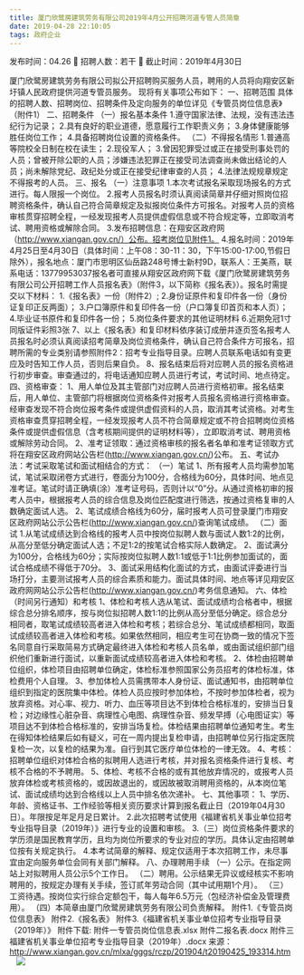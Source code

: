```yaml
---
title: 厦门欣鹭房建筑劳务有限公司2019年4月公开招聘河道专管人员简章
date: 2019-04-28 22:10:05
tags: 政府企业
---
```

发布时间：04.26   🌟   招聘人数：若干   🌈   截止时间：2019年4月30日
<!-- more -->
厦门欣鹭房建筑劳务有限公司拟公开招聘购买服务人员，聘用的人员将向翔安区新圩镇人民政府提供河道专管员服务。
现将有关事项公布如下：
一、招聘范围
具体的招聘人数、招聘岗位、招聘条件及定向服务的单位详见《专管员岗位信息表》（附件1）
二、招聘条件
（一）报名基本条件
1.遵守国家法律、法规，没有违法违纪行为记录；
2.具有良好的职业道德，愿意履行工作职责义务；
3.身体健康能够胜任岗位工作；
4.具备招聘岗位设置的资格条件。
（二）不得报名情形
1.普通高等院校全日制在校在读生；
2.现役军人；
3.曾因犯罪受过或正在接受刑事处罚的人员；曾被开除公职的人员；涉嫌违法犯罪正在接受司法调查尚未做出结论的人员；尚未解除党纪、政纪处分或正在接受纪律审查的人员；
4.法律法规规章规定不得报考的人员。
三、报名
（一）注意事项
1.本次考试报名采取现场报名的方式进行。每人限报一个岗位。
2.报考人员报名时须认真阅读简章并仔细对照岗位招聘资格条件，确认自己符合简章规定及拟报岗位条件方可报名。对报考人员的资格审核贯穿招聘全程，一经发现报考人员提供虚假信息或不符合规定等，立即取消考试、聘用资格或解除合同。
3.发布招聘信息：在翔安区政府网（http://www.xiangan.gov.cn/）公布。招考岗位见附件1。
4.报名时间：2019年4月25日至4月30日（具体时间：上午08：30-11：30，下午15:00-17:00,节假日除外），报名地点：厦门市思明区仙岳路248号博士新村9D，联系人：王美燕，联系电话：13779953037报名者可直接从翔安区政府网下载《厦门欣鹭房建筑劳务有限公司公开招聘工作人员报名表》（附件3，以下简称《报名表》）。报名时需提交以下材料：
1.《报名表》一份（附件2）;
2.身份证原件和复印件各一份（身份证复印正反两面）；
3.户口簿原件和复印件各一份（户口簿复印首页和本人页）；
4.毕业证书原件和复印件各一份；
5.岗位条件要求的其他证明材料
6.近期免冠1寸同版证件彩照3张
7、以上《报名表》和复印材料依序装订成册并逐页签名报考人员报名时必须认真阅读招考简章及岗位资格条件，确认自己符合条件方可报名，招聘所需的专业类别请参照附件2：招考专业指导目录。应聘人员联系电话如有变更应及时告知工作人员，否则后果自负。
8、报名结束后将对应聘人员的报名资格进行初步审查。审查通过的，将电话通知应聘人员进行考试，考试时间、地点待定。
四、资格审查：
1、用人单位及其主管部门对应聘人员进行资格初审。报名结束后，用人单位、主管部门将根据岗位资格条件对报考人员报名资格进行资格审查。经审查发现不符合岗位报考条件或提供虚假资料的人员，取消其考试资格。对考生资格审查贯穿招聘全程，一经发现报考人员不符合简章规定或不符合招聘岗位资格条件或提供虚假信息（含考核期间提供的证明材料等），立即取消考试、聘用资格或解除劳动合同。
2、准考证领取：通过资格审核的报名者名单和准考证领取方式将在翔安区政府网站公告栏(http://www.xiangan.gov.cn/)公布。
五、考试办法：考试采取笔试和面试相结合的方式：
（一）笔试
1、所有报考人员均需参加笔试，笔试采取闭卷方式进行，卷面分为100分，合格线为60分，具体时间、地点见准考证。笔试时请正确填(涂）准考证号码，否则计以“0”分。从通过资格初审的报考人员中，根据报考人员的综合信息及岗位匹配度进行筛选，按通过资格复审的人数确定面试人选。
2、笔试成绩合格线为60分，届时报考人员可登录厦门市翔安区政府网站公示公告栏(http://www.xiangan.gov.cn/)查询笔试成绩。
（二）面试
1.从笔试成绩达到合格线的报考人员中按岗位拟聘人数与面试人数1:2的比例，从高分至低分确定面试人选；不足1:2的按笔试合格实际人数确定。
2、面试满分为100分，合格线为60分；实际按岗位拟聘人数1:1或低于1:1比例参加面试的，面试合格成绩不得低于70分。
3、面试采用结构化面试的方式，由面试评委进行当场打分，主要测试报考人员的综合素质和能力。面试具体时间、地点等详见翔安区政府网网站公示公告栏(http://www.xiangan.gov.cn/)考务信息通知。
六、体检（时间另行通知）和考核
1、体检和考核人选从笔试、面试成绩均合格者中，根据综合总分排名顺序，按与岗位拟招聘人数1:1的比例从高分至低分确定。综合总分相同者，取笔试成绩较高者进入体检和考核；若综合总分、笔试成绩都相同，取面试成绩较高者进入体检和考核。如果依然相同，相应考生可在协商一致的情况下签名同意自行采取简易方式确定最终进入体检和考核人员名单，或由面试组织部门组织他们重新进行面试，以重新面试成绩较高者进入体检和考核。
2、体检由招聘单位组织，体检项目由招聘单位确定，体检标准参照国家公务员招考的体检标准，体检费用个人自理。
3、参加体检人员需携带本人身份证、面试通知书，由招聘单位组织到指定的医院集中体检。体检人员应按时参加体检，不按时参加体检者，视为放弃资格。对心率、视力、听力、血压等项目达不到体检合格标准的，安排当日复检；对边缘性心脏杂音、病理性心电图、病理性杂音、频发早搏（心电图证实）等项目达不到体检合格标准的，安排当场复检。体检结果由招聘单位通知考生。考生在得知体检结果后如有疑义，可在一周内提出复检申请，由招聘单位另行指定医院复检一次，以复检的结果为准。自行到其它医疗单位体检的一律无效。
4、考核：招聘单位组织对体检合格的拟聘用人选进行考核，并对报名资格条件进行复核、考核不合格的不予聘用。
5、体检、考核不合格的或有其他放弃情况的，或报考人员放弃体检或考核资格的，或因故退出的，或因故被取消聘用资格的，从本岗位笔试、面试成绩均达到合格线以上人员中排名依次递补。
七、其他事项：
1、学历、年龄、资格证书、工作经验等相关资历要求计算到报名截止日（2019年04月30日）。年限按足年足月足日累计。
2.此次招聘考试使用《福建省机关事业单位招考专业指导目录（2019年）》进行专业的设置和审核。
3.（三）岗位资格条件要求的学历须是国民教育学历，且均为岗位所要求的专业对应的学历。具体认定由招聘单位按有关规定执行。
4.本考试简章的解释、规定仅适用于本次招聘工作，未尽事宜由定向服务单位会同有关部门解释。
八、办理聘用手续
（一）公示。在指定网站上对拟聘用人员公示5个工作日。
（二）聘用。公示结果无异议或经核实不影响聘用的，按规定办理有关手续，签订贰年劳动合同（其中试用期1个月）。
（三）工资待遇。按岗位实行综合定额包干，每人每年6.5万元（包经济补偿金及管理费用）。
（四）本简章由厦门欣鹭房建筑劳务有限公司负责解释。
附件1.《专管员岗位信息表》
附件2.《报名表》
附件3.《福建省机关事业单位招考专业指导目录（2019年）》
附件下载:
附件一专管员岗位信息表.xlsx
附件二报名表.docx
附件三福建省机关事业单位招考专业指导目录（2019年）.docx
来源：
http://www.xiangan.gov.cn/mlxa/gggs/rczp/201904/t20190425_193314.htm
 
 ![](https://cdn.weiweiblog.cn/20181015134814.png)